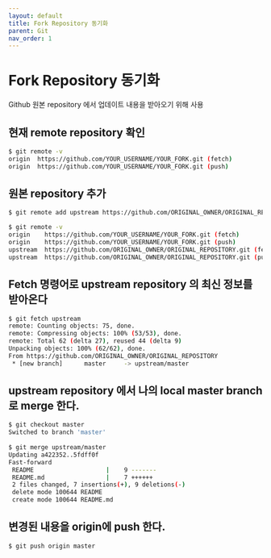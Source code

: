 ```yaml
---
layout: default
title: Fork Repository 동기화
parent: Git
nav_order: 1
---
```


# Fork Repository 동기화

Github 원본 repository 에서 업데이트 내용을 받아오기 위해 사용

현재 remote repository 확인
---
``` bash
$ git remote -v
origin  https://github.com/YOUR_USERNAME/YOUR_FORK.git (fetch)
origin  https://github.com/YOUR_USERNAME/YOUR_FORK.git (push)
```

원본 repository 추가
---
``` bash
$ git remote add upstream https://github.com/ORIGINAL_OWNER/ORIGINAL_REPOSITORY.git

$ git remote -v
origin    https://github.com/YOUR_USERNAME/YOUR_FORK.git (fetch)
origin    https://github.com/YOUR_USERNAME/YOUR_FORK.git (push)
upstream  https://github.com/ORIGINAL_OWNER/ORIGINAL_REPOSITORY.git (fetch)
upstream  https://github.com/ORIGINAL_OWNER/ORIGINAL_REPOSITORY.git (push)
```

Fetch 명령어로 upstream repository 의 최신 정보를 받아온다
---
``` bash
$ git fetch upstream
remote: Counting objects: 75, done.
remote: Compressing objects: 100% (53/53), done.
remote: Total 62 (delta 27), reused 44 (delta 9)
Unpacking objects: 100% (62/62), done.
From https://github.com/ORIGINAL_OWNER/ORIGINAL_REPOSITORY
 * [new branch]      master     -> upstream/master
```

upstream repository 에서 나의 local master branch 로 merge 한다.
---
``` bash
$ git checkout master
Switched to branch 'master'
​
$ git merge upstream/master
Updating a422352..5fdff0f
Fast-forward
 README                    |    9 -------
 README.md                 |    7 ++++++
 2 files changed, 7 insertions(+), 9 deletions(-)
 delete mode 100644 README
 create mode 100644 README.md
```

변경된 내용을 origin에 push 한다.
---
``` bash
$ git push origin master
```